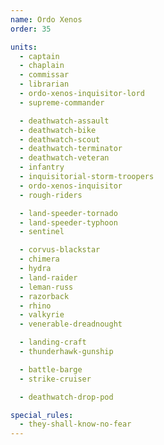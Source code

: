 ```yaml
---
name: Ordo Xenos
order: 35

units:
  - captain
  - chaplain
  - commissar
  - librarian
  - ordo-xenos-inquisitor-lord
  - supreme-commander

  - deathwatch-assault
  - deathwatch-bike
  - deathwatch-scout
  - deathwatch-terminator
  - deathwatch-veteran
  - infantry
  - inquisitorial-storm-troopers
  - ordo-xenos-inquisitor
  - rough-riders

  - land-speeder-tornado
  - land-speeder-typhoon
  - sentinel

  - corvus-blackstar
  - chimera
  - hydra
  - land-raider
  - leman-russ
  - razorback
  - rhino
  - valkyrie
  - venerable-dreadnought

  - landing-craft
  - thunderhawk-gunship

  - battle-barge
  - strike-cruiser

  - deathwatch-drop-pod

special_rules:
  - they-shall-know-no-fear
---
```

